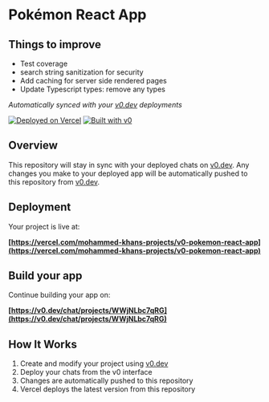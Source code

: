 # Pokémon React App

## Things to improve
 - Test coverage
 - search string sanitization for security
 - Add caching for server side rendered pages
 - Update Typescript types: remove any types

*Automatically synced with your [v0.dev](https://v0.dev) deployments*

[![Deployed on Vercel](https://img.shields.io/badge/Deployed%20on-Vercel-black?style=for-the-badge&logo=vercel)](https://vercel.com/mohammed-khans-projects/v0-pokemon-react-app)
[![Built with v0](https://img.shields.io/badge/Built%20with-v0.dev-black?style=for-the-badge)](https://v0.dev/chat/projects/WWjNLbc7qRG)

## Overview

This repository will stay in sync with your deployed chats on [v0.dev](https://v0.dev).
Any changes you make to your deployed app will be automatically pushed to this repository from [v0.dev](https://v0.dev).

## Deployment

Your project is live at:

**[https://vercel.com/mohammed-khans-projects/v0-pokemon-react-app](https://vercel.com/mohammed-khans-projects/v0-pokemon-react-app)**

## Build your app

Continue building your app on:

**[https://v0.dev/chat/projects/WWjNLbc7qRG](https://v0.dev/chat/projects/WWjNLbc7qRG)**

## How It Works

1. Create and modify your project using [v0.dev](https://v0.dev)
2. Deploy your chats from the v0 interface
3. Changes are automatically pushed to this repository
4. Vercel deploys the latest version from this repository

